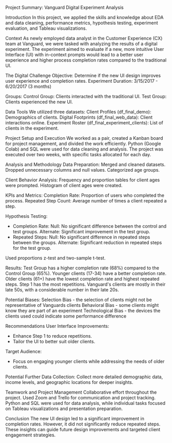 Project Summary: Vanguard Digital Experiment Analysis

Introduction
In this project, we applied the skills and knowledge about EDA and data cleaning, performance metrics, hypothesis testing, experiment evaluation, and Tableau visualizations.

Context
As newly employed data analyst in the Customer Experience (CX) team at Vanguard, we were tasked with analyzing the results of a digital experiment. The experiment aimed to evaluate if a new, more intuitive User Interface (UI) with in-context prompts would lead to a better user experience and higher process completion rates compared to the traditional UI.

The Digital Challenge
Objective: Determine if the new UI design improves user experience and completion rates.
Experiment Duration: 3/15/2017 - 6/20/2017 (3 months)

Groups:
Control Group: Clients interacted with the traditional UI.
Test Group: Clients experienced the new UI.

Data Tools
We utilized three datasets:
Client Profiles (df_final_demo): Demographics of clients.
Digital Footprints (df_final_web_data): Client interactions online.
Experiment Roster (df_final_experiment_clients): List of clients in the experiment.

Project Setup and Execution
We worked as a pair, created a Kanban board for project management, and divided the work efficiently. Python (Google Colab) and SQL were used for data cleaning and analysis. The project was executed over two weeks, with specific tasks allocated for each day.

Analysis and Methodology
Data Preparation:
Merged and cleaned datasets.
Dropped unnecessary columns and null values.
Categorized age groups.

Client Behavior Analysis:
Frequency and proportion tables for client ages were prompted.
Histogram of client ages were created.

KPIs and Metrics:
Completion Rate: Proportion of users who completed the process.
Repeated Step Count: Average number of times a client repeated a step.

Hypothesis Testing:
- Completion Rate:
Null: No significant difference between the control and test groups.
Alternate: Significant improvement in the test group.
- Repeated Steps:
Null: No significant difference in repeated steps between the groups.
Alternate: Significant reduction in repeated steps for the test group.

Used proportions z-test and two-sample t-test.

Results:
Test Group has a higher completion rate (68%) compared to the Control Group (65%).
Younger clients (17-34) have a better completion rate.
Older clients (61+) have the lowest completion rate and highest repeated steps.
Step 1 has the most repetitions.
Vanguard's clients are mostly in their late 50s, with a considerable number in their late 20s.

Potential Biases:
Selection Bias - the selection of clients might not be representative of Vanguards clients
Behavioral Bias - some clients might know they are part of an experiment
Technological Bias - the devices the clients used could indicate some performance difference

Recommendations
User Interface Improvements:
- Enhance Step 1 to reduce repetitions.
- Tailor the UI to better suit older clients.

Target Audience:
- Focus on engaging younger clients while addressing the needs of older clients.

Potential Further Data Collection:
Collect more detailed demographic data, income levels, and geographic locations for deeper insights.

Teamwork and Project Management
Collaborative effort throughout the project.
Used Zoom and Trello for communication and project tracking.
Python and SQL were used for data analysis, while individual tasks focused on Tableau visualizations and presentation preparation.

Conclusion
The new UI design led to a significant improvement in completion rates. However, it did not significantly reduce repeated steps. These insights can guide future design improvements and targeted client engagement strategies.